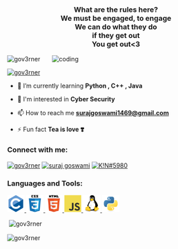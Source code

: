 <h3 align="center">What are the rules here?<br>
  We must be engaged, to engage<br>We can do what they do <br> if they get out<br> You get out<3</h3>
<img align="right" alt="coding" width="400" src="https://media.licdn.com/dms/image/D4E12AQGWZAOnLDRaQw/article-cover_image-shrink_600_2000/0/1656679844338?e=2147483647&v=beta&t=LXuiCyZghSphTvRRmE7VHke8tY9dUz1o6NTErlbbItQ">

<p align="left"> <img src="https://komarev.com/ghpvc/?username=gov3rner&label=Profile%20views&color=0e75b6&style=flat" alt="gov3rner" /> </p>

<p align="left"> <a href="https://twitter.com/gov3rner" target="blank"><img src="https://img.shields.io/twitter/follow/gov3rner?logo=twitter&style=for-the-badge" alt="gov3rner" /></a> </p>

- 🌱 I’m currently learning **Python , C++ , Java**

- 👾 I'm interested in **Cyber Security**

- 📫 How to reach me **surajgoswami1469@gmail.com**

- ⚡ Fun fact **Tea is love ❣️**

<h3 align="left">Connect with me:</h3>
<p align="left">
<a href="https://twitter.com/gov3rner" target="blank"><img align="center" src="https://raw.githubusercontent.com/rahuldkjain/github-profile-readme-generator/master/src/images/icons/Social/twitter.svg" alt="gov3rner" height="30" width="40" /></a>
<a href="https://linkedin.com/in/suraj goswami" target="blank"><img align="center" src="https://raw.githubusercontent.com/rahuldkjain/github-profile-readme-generator/master/src/images/icons/Social/linked-in-alt.svg" alt="suraj goswami" height="30" width="40" /></a>
<a href="https://discord.gg/K!N#5980" target="blank"><img align="center" src="https://raw.githubusercontent.com/rahuldkjain/github-profile-readme-generator/master/src/images/icons/Social/discord.svg" alt="K!N#5980" height="30" width="40" /></a>
</p>

<h3 align="left">Languages and Tools:</h3>
<p align="left"> <a href="https://www.cprogramming.com/" target="_blank" rel="noreferrer"> <img src="https://raw.githubusercontent.com/devicons/devicon/master/icons/c/c-original.svg" alt="c" width="40" height="40"/> </a> <a href="https://www.w3schools.com/css/" target="_blank" rel="noreferrer"> <img src="https://raw.githubusercontent.com/devicons/devicon/master/icons/css3/css3-original-wordmark.svg" alt="css3" width="40" height="40"/> </a> <a href="https://www.w3.org/html/" target="_blank" rel="noreferrer"> <img src="https://raw.githubusercontent.com/devicons/devicon/master/icons/html5/html5-original-wordmark.svg" alt="html5" width="40" height="40"/> </a> <a href="https://developer.mozilla.org/en-US/docs/Web/JavaScript" target="_blank" rel="noreferrer"> <img src="https://raw.githubusercontent.com/devicons/devicon/master/icons/javascript/javascript-original.svg" alt="javascript" width="40" height="40"/> </a> <a href="https://www.linux.org/" target="_blank" rel="noreferrer"> <img src="https://raw.githubusercontent.com/devicons/devicon/master/icons/linux/linux-original.svg" alt="linux" width="40" height="40"/> </a> <a href="https://www.python.org" target="_blank" rel="noreferrer"> <img src="https://raw.githubusercontent.com/devicons/devicon/master/icons/python/python-original.svg" alt="python" width="40" height="40"/> </a> </p>

<p>&nbsp;<img align="center" src="https://github-readme-stats.vercel.app/api?username=gov3rner&show_icons=true&locale=en" alt="gov3rner" /></p>

<p><img align="center" src="https://github-readme-streak-stats.herokuapp.com/?user=gov3rner&" alt="gov3rner" /></p>

